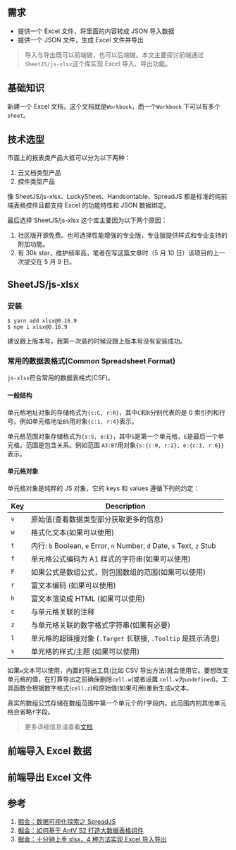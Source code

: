 ## 需求

- 提供一个 Excel 文件，将里面的内容转成 JSON 导入数据
- 提供一个 JSON 文件，生成 Excel 文件并导出

> 导入与导出既可以前端做，也可以后端做。本文主要探讨前端通过`SheetJS/js-xlsx`这个库实现 Excel 导入、导出功能。

## 基础知识

新建一个 Excel 文档，这个文档就是`Workbook`，而一个`Workbook` 下可以有多个`sheet`。

## 技术选型

市面上的报表类产品大抵可以分为以下两种：

1. 云文档类型产品
2. 控件类型产品

像 SheetJS/js-xlsx、LuckySheet、Handsontable、SpreadJS 都是标准的纯前端表格控件且都支持 Excel 的功能特性和 JSON 数据绑定。

最后选择 SheetJS/js-xlsx 这个库主要因为以下两个原因：

1. 社区版开源免费。也可选择性能增强的专业版，专业版提供样式和专业支持的附加功能。
2. 有 30k star，维护频率高，笔者在写这篇文章时（5 月 10 日）该项目的上一次提交在 5 月 9 日。

## SheetJS/js-xlsx

### 安装

```
$ yarn add xlsx@0.16.9
$ npm i xlsx@0.16.9
```

建议跟上版本号，我第一次装的时候没跟上版本号没有安装成功。

### 常用的数据表格式(Common Spreadsheet Format)

`js-xlsx`符合常用的数据表格式(CSF)。

#### 一般结构

单元格地址对象的存储格式为`{c:C, r:R}`，其中`C`和`R`分别代表的是 0 索引列和行号。例如单元格地址`B5`用对象`{c:1, r:4}`表示。

单元格范围对象存储格式为`{s:S, e:E}`，其中`S`是第一个单元格，`E`是最后一个单元格。范围是包含关系。例如范围 `A3:B7`用对象`{s:{c:0, r:2}, e:{c:1, r:6}}`表示。

#### 单元格对象

单元格对象是纯粹的 JS 对象，它的 keys 和 values 遵循下列的约定：

| Key | Description                                                            |
| --- | ---------------------------------------------------------------------- |
| `v` | 原始值(查看数据类型部分获取更多的信息)                                 |
| `w` | 格式化文本(如果可以使用)                                               |
| `t` | 内行: `b` Boolean, `e` Error, `n` Number, `d` Date, `s` Text, `z` Stub |
| `f` | 单元格公式编码为 A1 样式的字符串(如果可以使用)                         |
| `F` | 如果公式是数组公式，则包围数组的范围(如果可以使用)                     |
| `r` | 富文本编码 (如果可以使用)                                              |
| `h` | 富文本渲染成 HTML (如果可以使用)                                       |
| `c` | 与单元格关联的注释                                                     |
| `z` | 与单元格关联的数字格式字符串(如果有必要)                               |
| `l` | 单元格的超链接对象 (`.Target` 长联接, `.Tooltip` 是提示消息)           |
| `s` | 单元格的样式/主题 (如果可以使用)                                       |

如果`w`文本可以使用，内置的导出工具(比如 CSV 导出方法)就会使用它。要想改变单元格的值，在打算导出之前确保删除`cell.w`(或者设置 `cell.w`为`undefined`)。工具函数会根据数字格式(`cell.z`)和原始值(如果可用)重新生成`w`文本。

真实的数组公式存储在数组范围中第一个单元个的`f`字段内。此范围内的其他单元格会省略`f`字段。

> 更多详细信息请查看[文档](https://github.com/SheetJS/sheetjs/blob/master/README.md)

## 前端导入 Excel 数据

## 前端导出 Excel 文件

## 参考

1. [掘金：数据可视化探索之 SpreadJS](https://juejin.cn/post/6955998176549535758)
2. [掘金：如何基于 AntV S2 打造大数据表格组件](https://juejin.cn/post/7072926133859123236)
3. [掘金：十分钟上手 xlsx，4 种方法实现 Excel 导入导出](https://juejin.cn/post/6998000575203770376#heading-6)
